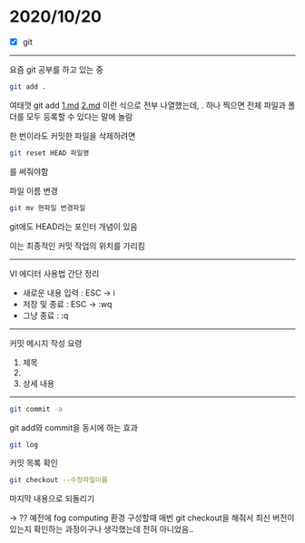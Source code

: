 # 2020/10/20

- [x]  git

---

요즘 git 공부를 하고 있는 중

```bash
git add .
```

여태껏 git add [1.md](http://1.md) [2.md](http://2.md) 이런 식으로 전부 나열했는데, . 하나 찍으면 전체 파일과 폴더를 모두 등록할 수 있다는 말에 놀람

 

한 번이라도 커밋한 파일을 삭제하려면

```bash
git reset HEAD 파일명
```

를 써줘야함

파일 이름 변경

```bash
git mv 현파일 변경파일
```

git에도 HEAD라는 포인터 개념이 있음

이는 최종적인 커밋 작업의 위치를 가리킴

---

VI 에디터 사용법 간단 정리

- 새로운 내용 입력 : ESC → i
- 저장 및 종료 : ESC → :wq
- 그냥 종료 : :q

---

커밋 메시지 작성 요령

1. 제목
2. 
3. 상세 내용

---

```bash
git commit -a
```

git add와 commit을 동시에 하는 효과

```bash
git log
```

커밋 목록 확인

```bash
git checkout --수정파일이름
```

마지막 내용으로 되돌리기 

→ ?? 예전에 fog computing 환경 구성할때 매번 git checkout을 해줘서 최신 버전이 있는지 확인하는 과정이구나 생각했는데 전혀 아니었음..